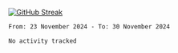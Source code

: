 [![GitHub Streak](https://streak-stats.demolab.com?user=renren-017&theme=sea&hide_border=true&background=DD272700)](https://git.io/streak-stats)

<!--START_SECTION:waka-->

```txt
From: 23 November 2024 - To: 30 November 2024

No activity tracked
```

<!--END_SECTION:waka-->
